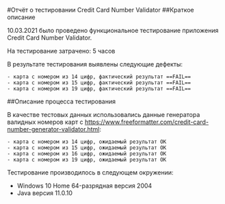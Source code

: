 #Отчёт о тестировании Credit Card Number Validator
##Краткое описание

10.03.2021 было проведено функциональное тестирование приложения Credit Card Number Validator.

На тестирование затрачено: 5 часов

В результате тестирования выявлены следующие дефекты:

    - карта с номером из 14 цифр, фактический результат ==FAIL==
    - карта с номером из 15 цифр, фактический результат ==FAIL==
    - карта с номером из 19 цифр, фактический результат ==FAIL==

##Описание процесса тестирования

В качестве тестовых данных использовались данные генератора валидных номеров карт с https://www.freeformatter.com/credit-card-number-generator-validator.html:

    - карта с номером из 14 цифр, ожидаемый результат OK
    - карта с номером из 15 цифр, ожидаемый результат OK
    - карта с номером из 16 цифр, ожидаемый результат OK
    - карта с номером из 19 цифр, ожидаемый результат OK

Тестирование производилось в следующем окружении:

   - Windows 10 Home 64-разрядная версия 2004 
   - Java версия 11.0.10